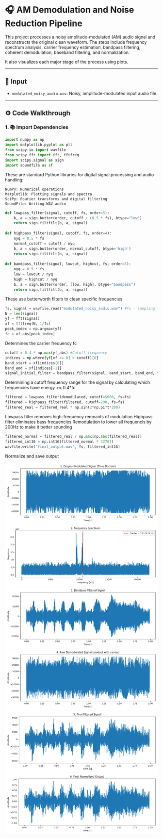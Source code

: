 # 🎧 AM Demodulation and Noise Reduction Pipeline

This project processes a noisy amplitude-modulated (AM) audio signal and reconstructs the original clean waveform. The steps include frequency spectrum analysis, carrier frequency estimation, bandpass filtering, coherent demodulation, baseband filtering, and normalization.

It also visualizes each major stage of the process using plots.

---

## 📂 Input

- `modulated_noisy_audio.wav`: Noisy, amplitude-modulated input audio file.

---

## ⚙️ Code Walkthrough

### 1. 📚 Import Dependencies

```python
import numpy as np
import matplotlib.pyplot as plt
from scipy.io import wavfile
from scipy.fft import fft, fftfreq
import scipy.signal as sign
import soundfile as sf
```

These are standard Python libraries for digital signal processing and audio handling:

    NumPy: Numerical operations
    Matplotlib: Plotting signals and spectra
    SciPy: Fourier transforms and digital filtering
    SoundFile: Writing WAV audio

```python
def lowpass_filter(signal, cutoff, fs, order=5):
    b, a = sign.butter(order, cutoff / (0.5 * fs), btype="low")
    return sign.filtfilt(b, a, signal)

def highpass_filter(signal, cutoff, fs, order=4):
    nyq = 0.5 * fs
    normal_cutoff = cutoff / nyq
    b, a = sign.butter(order, normal_cutoff, btype='high')
    return sign.filtfilt(b, a, signal)

def bandpass_filter(signal, lowcut, highcut, fs, order=5):
    nyq = 0.5 * fs
    low = lowcut / nyq
    high = highcut / nyq
    b, a = sign.butter(order, [low, high], btype="bandpass")
    return sign.filtfilt(b, a, signal)
```
These use butterworth filters to clean specific frequencies

```python
fs, signal = wavfile.read("modulated_noisy_audio.wav") #fs - sampling frequency
N = len(signal)
yf = fft(signal)
xf = fftfreq(N, 1/fs)
peak_index = np.argmax(yf)
fc = xf_abs[peak_index]
```
Determines the carrier frequency fc

```python
cutoff = 0.4 * np.max(yf_abs) #Cutoff frequency
indices = np.where(yf[xf >= 0] > cutoff)[0]
band_start = xf[indices[0]]
band_end = xf[indices[-1]]
signal_initial_filter = bandpass_filter(signal, band_start, band_end, fs=fs)
```
Determining a cutoff frequency range for the signal by calculating which frequencies have energy >= 0.4*fc

```python
filtered = lowpass_filter(demodulated, cutoff=5000, fs=fs)
filtered = highpass_filter(filtered, cutoff=200, fs=fs)
filtered_real = filtered_real * np.sin(2*np.pi*t*200)

```
Lowpass filter removes high-frequency remnants of modulation
Highpass filter eliminates bass frequencies
Remodulation to lower all frequencis by 200Hz to make it better sounding

```python
filtered_normal = filtered_real / np.max(np.abs(filtered_real))
filtered_int16 = np.int16(filtered_normal * 32767)
wavfile.write("final_output.wav", fs, filtered_int16)
```
Normalize and save output


![](graphs/1_original_signal.png)
![](graphs/2_fft_spectrum.png)
![](graphs/3_bandpass_filtered.png)
![](graphs/4_demodulated_signal.png)
![](graphs/5_final_filtered.png)
![](graphs/6_final_normalized.png)



